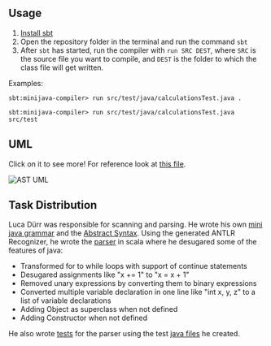 ## Usage

1. [Install sbt](https://www.scala-sbt.org/download/)
2. Open the repository folder in the terminal and run the command `sbt`
3. After `sbt` has started, run the compiler with `run SRC DEST`, where `SRC` is the source file you want to compile, and `DEST` is the folder to which the class file will get written.

Examples:

```
sbt:minijava-compiler> run src/test/java/calculationsTest.java .
```

```
sbt:minijava-compiler> run src/test/java/calculationsTest.java src/test
```

## UML

Click on it to see more! For reference look at [this file](https://github.com/compilerbau-teamsuper/minijava-compiler/blob/parserAST/src/main/scala/miniJavaParser/AST.scala).

![AST UML](http://www.plantuml.com/plantuml/proxy?cache=no&fmt=svg&src=https://raw.githubusercontent.com/compilerbau-teamsuper/minijava-compiler/parserAST/UML/UML.puml)

## Task Distribution

Luca Dürr was responsible for scanning and parsing. He wrote his own [mini java grammar](https://github.com/compilerbau-teamsuper/minijava-compiler/blob/parserAST/src/main/java/miniJavaParser/miniJava.g4) and the [Abstract Syntax](https://github.com/compilerbau-teamsuper/minijava-compiler/blob/parserAST/src/main/scala/miniJavaParser/AST.scala).
Using the generated ANTLR Recognizer, he wrote the [parser](https://github.com/compilerbau-teamsuper/minijava-compiler/blob/parserAST/src/main/scala/miniJavaParser/parser.scala) in scala where he desugared some of the features of java: 
- Transformed for to while loops with support of continue statements
- Desugared assignments like "x += 1" to "x = x + 1"
- Removed unary expressions by converting them to binary expressions
- Converted multiple variable declaration in one line like "int x, y, z" to a list of variable declarations 
- Adding Object as superclass when not defined
- Adding Constructor when not defined

He also wrote [tests](https://github.com/compilerbau-teamsuper/minijava-compiler/blob/parserAST/src/test/scala/parserTest.scala) for the parser using the test [java files](https://github.com/compilerbau-teamsuper/minijava-compiler/tree/parserAST/src/test/java) he created.